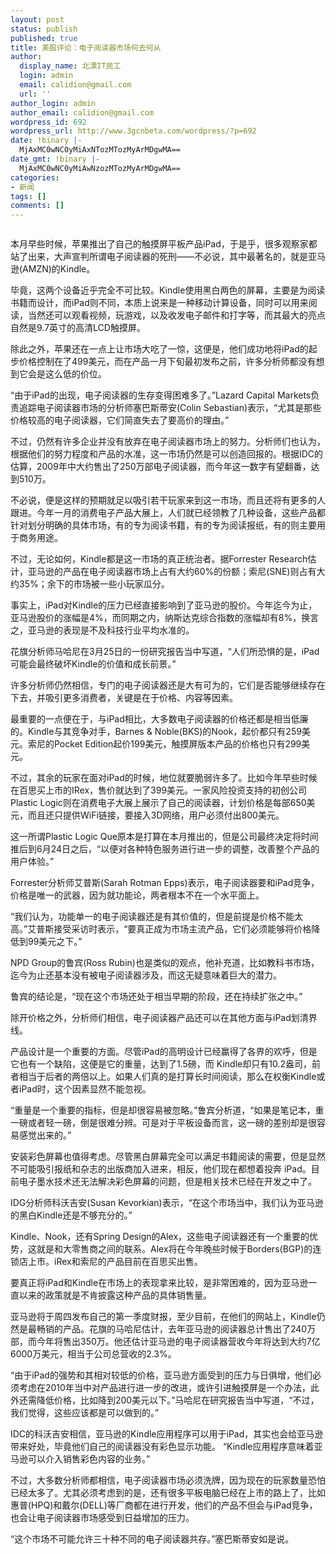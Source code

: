 ```yaml
---
layout: post
status: publish
published: true
title: 美股评论：电子阅读器市场何去何从
author:
  display_name: 北漂IT民工
  login: admin
  email: calidion@gmail.com
  url: ''
author_login: admin
author_email: calidion@gmail.com
wordpress_id: 692
wordpress_url: http://www.3gcnbeta.com/wordpress/?p=692
date: !binary |-
  MjAxMC0wNC0yMiAxNTozMTozMyArMDgwMA==
date_gmt: !binary |-
  MjAxMC0wNC0yMiAwNzozMTozMyArMDgwMA==
categories:
- 新闻
tags: []
comments: []
---
```

<p><img src="http:&#47;&#47;resource.weiphone.com&#47;resource&#47;h002&#47;h97&#47;img201004221406420.jpg" border="0" alt="" &#47;></p>
<p>本月早些时候，苹果推出了自己的触摸屏平板产品iPad，于是乎，很多观察家都站了出来，大声宣判所谓电子阅读器的死刑&mdash;&mdash;不必说，其中最著名的，就是亚马逊(AMZN)的Kindle。</p>
<p>毕竟，这两个设备近乎完全不可比较。Kindle使用黑白两色的屏幕，主要是为阅读书籍而设计，而iPad则不同，本质上说来是一种移动计算设备，同时可以用来阅读，当然还可以观看视频，玩游戏，以及收发电子邮件和打字等，而其最大的亮点自然是9.7英寸的高清LCD触摸屏。</p>
<p>除此之外，苹果还在一点上让市场大吃了一惊，这便是，他们成功地将iPad的起步价格控制在了499美元，而在产品一月下旬最初发布之前，许多分析师都没有想到它会是这么低的价位。</p>
<p>&ldquo;由于iPad的出现，电子阅读器的生存变得困难多了。&rdquo;Lazard Capital Markets负责追踪电子阅读器市场的分析师塞巴斯蒂安(Colin Sebastian)表示，&ldquo;尤其是那些价格较高的电子阅读器，它们简直失去了要高价的理由。&rdquo;</p>
<p>不过，仍然有许多企业并没有放弃在电子阅读器市场上的努力。分析师们也认为，根据他们的努力程度和产品的水准，这一市场仍然是可以创造回报的。根据IDC的估算，2009年中大约售出了250万部电子阅读器，而今年这一数字有望翻番，达到510万。</p>
<p>不必说，便是这样的预期就足以吸引若干玩家来到这一市场，而且还将有更多的人跟进。今年一月的消费电子产品大展上，人们就已经领教了几种设备，这些产品都针对划分明确的具体市场，有的专为阅读书籍，有的专为阅读报纸，有的则主要用于商务用途。</p>
<p>不过，无论如何，Kindle都是这一市场的真正统治者。据Forrester Research估计，亚马逊的产品在电子阅读器市场上占有大约60%的份额；索尼(SNE)则占有大约35%；余下的市场被一些小玩家瓜分。</p>
<p>事实上，iPad对Kindle的压力已经直接影响到了亚马逊的股价。今年迄今为止，亚马逊股价的涨幅是4%，而同期之内，纳斯达克综合指数的涨幅却有8%，换言之，亚马逊的表现是不及科技行业平均水准的。</p>
<p>花旗分析师马哈尼在3月25日的一份研究报告当中写道，&ldquo;人们所恐惧的是，iPad可能会最终破坏Kindle的价值和成长前景。&rdquo;</p>
<p>许多分析师仍然相信，专门的电子阅读器还是大有可为的，它们是否能够继续存在下去，并吸引更多消费者，关键是在于价格、内容等因素。</p>
<p>最重要的一点便在于，与iPad相比，大多数电子阅读器的价格还都是相当低廉的。Kindle与其竞争对手，Barnes &amp; Noble(BKS)的Nook，起价都只有259美元。索尼的Pocket Edition起价199美元，触摸屏版本产品的价格也只有299美元。</p>
<p>不过，其余的玩家在面对iPad的时候，地位就要脆弱许多了。比如今年早些时候在百思买上市的IRex，售价就达到了399美元。一家风险投资支持的初创公司Plastic Logic则在消费电子大展上展示了自己的阅读器，计划价格是每部650美元，而且还只提供WiFi链接，要接入3D网络，用户必须付出800美元。</p>
<p>这一所谓Plastic Logic Que原本是打算在本月推出的，但是公司最终决定将时间推后到6月24日之后，&ldquo;以便对各种特色服务进行进一步的调整，改善整个产品的用户体验。&rdquo;</p>
<p>Forrester分析师艾普斯(Sarah Rotman Epps)表示，电子阅读器要和iPad竞争，价格是唯一的武器，因为就功能论，两者根本不在一个水平面上。</p>
<p>&ldquo;我们认为，功能单一的电子阅读器还是有其价值的，但是前提是价格不能太高。&rdquo;艾普斯接受采访时表示，&ldquo;要真正成为市场主流产品，它们必须能够将价格降低到99美元之下。&rdquo;</p>
<p>NPD Group的鲁宾(Ross Rubin)也是类似的观点，他补充道，比如教科书市场，迄今为止还基本没有被电子阅读器涉及，而这无疑意味着巨大的潜力。</p>
<p>鲁宾的结论是，&ldquo;现在这个市场还处于相当早期的阶段，还在持续扩张之中。&rdquo;</p>
<p>除开价格之外，分析师们相信，电子阅读器产品还可以在其他方面与iPad划清界线。</p>
<p>产品设计是一个重要的方面。尽管iPad的高明设计已经赢得了各界的欢呼，但是它也有一个缺陷，这便是它的重量，达到了1.5磅，而 Kindle却只有10.2盎司，前者相当于后者的两倍以上。如果人们真的是打算长时间阅读，那么在权衡Kindle或者iPad时，这个因素显然不能忽视。</p>
<p>&ldquo;重量是一个重要的指标，但是却很容易被忽略。&rdquo;鲁宾分析道，&ldquo;如果是笔记本，重一磅或者轻一磅，倒是很难分辨。可是对于平板设备而言，这一磅的差别却是很容易感觉出来的。&rdquo;</p>
<p>安装彩色屏幕也值得考虑。尽管黑白屏幕完全可以满足书籍阅读的需要，但是显然不可能吸引报纸和杂志的出版商加入进来，相反，他们现在都想着投奔 iPad。目前电子墨水技术还无法解决彩色屏幕的问题，但是相关技术已经在开发之中了。</p>
<p>IDG分析师科沃吉安(Susan Kevorkian)表示，&ldquo;在这个市场当中，我们认为亚马逊的黑白Kindle还是不够充分的。&rdquo;</p>
<p>Kindle、Nook，还有Spring Design的Alex，这些电子阅读器还有一个重要的优势，这就是和大零售商之间的联系。Alex将在今年晚些时候于Borders(BGP)的连锁店上市。iRex和索尼的产品目前在百思买出售。</p>
<p>要真正将iPad和Kindle在市场上的表现拿来比较，是非常困难的，因为亚马逊一直以来的政策就是不肯披露这种产品的具体销售量。</p>
<p>亚马逊将于周四发布自己的第一季度财报，至少目前，在他们的网站上，Kindle仍然是最畅销的产品。花旗的马哈尼估计，去年亚马逊的阅读器总计售出了240万部，而今年将售出350万。他还估计亚马逊的电子阅读器营收今年将达到大约7亿6000万美元，相当于公司总营收的2.3%。</p>
<p>&ldquo;由于iPad的强势和其相对较低的价格，亚马逊方面受到的压力与日俱增，他们必须考虑在2010年当中对产品进行进一步的改进，或许引进触摸屏是一个办法，此外还需降低价格，比如降到200美元以下。&rdquo;马哈尼在研究报告当中写道，&ldquo;不过，我们觉得，这些应该都是可以做到的。&rdquo;</p>
<p>IDC的科沃吉安相信，亚马逊的Kindle应用程序可以用于iPad，其实也会给亚马逊带来好处，毕竟他们自己的阅读器没有彩色显示功能。 &ldquo;Kindle应用程序意味着亚马逊可以介入销售彩色内容的业务。&rdquo;</p>
<p>不过，大多数分析师都相信，电子阅读器市场必须洗牌，因为现在的玩家数量恐怕已经太多了。尤其必须考虑到的是，还有很多平板电脑已经在上市的路上了，比如惠普(HPQ)和戴尔(DELL)等厂商都在进行开发，他们的产品不但会与iPad竞争，也会让电子阅读器市场感受到日益增加的压力。</p>
<p>&ldquo;这个市场不可能允许三十种不同的电子阅读器共存。&rdquo;塞巴斯蒂安如是说。</p>
